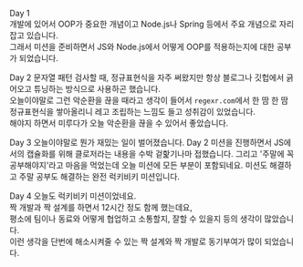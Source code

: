 Day 1  
개발에 있어서 OOP가 중요한 개념이고 Node.js나 Spring 등에서 주요 개념으로 자리잡고 있습니다.  
그래서 미션을 준비하면서 JS와 Node.js에서 어떻게 OOP를 적용하는지에 대한 공부가 되었습니다.  

Day 2
문자열 패턴 검사할 때, 정규표현식을 자주 써왔지만 항상 블로그나 깃헙에서 긁어오고 튜닝하는 방식으로 사용하곤 했습니다.  
오늘이야말로 그런 악순환을 끊을 때라고 생각이 들어서 `regexr.com`에서 한 땀 한 땀 정규표현식을 쌓아올리니 레고 조립하는 느낌도 들고 성취감이 있었습니다.  
해야지 하면서 미루다가 오늘 악순환을 끊을 수 있어서 좋았습니다.  

Day 3
오늘이야말로 뭔가 재밌는 일이 벌어졌습니다. Day 2 미션을 진행하면서 JS에서의 캡슐화를 위해 클로저라는 내용을 수박 겉핥기나마 접했습니다. 그리고 '주말에 꼭 공부해야지'라고 마음을 먹었는데 오늘 미션에 모든 부분이 포함되네요. 미션도 해결하고 주말 공부도 해결하는 완전 럭키비키 미션입니다.

Day 4
오늘도 럭키비키 미션이었네요.  
짝 개발과 짝 설계를 하면서 12시간 정도 함께 했는데요,  
평소에 팀이나 동료와 어떻게 협업하고 소통할지, 잘할 수 있을지 등의 생각이 많았습니다.  
이런 생각을 단번에 해소시켜줄 수 있는 짝 설계와 짝 개발로 동기부여가 많이 되었습니다.  